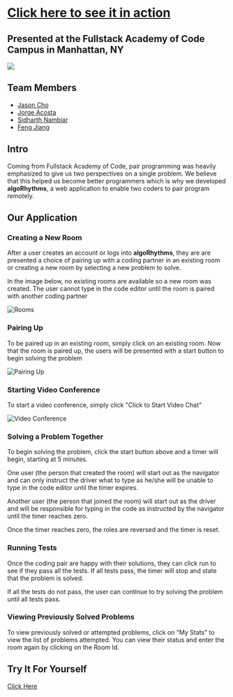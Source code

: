 # [Click here to see it in action](https://algorhythms1904.firebaseapp.com/)

## Presented at the Fullstack Academy of Code Campus in Manhattan, NY

[![](http://img.youtube.com/vi/3ON367TYSLQ/0.jpg)](http://www.youtube.com/watch?v=3ON367TYSLQ "algoRhythms")

## Team Members

* [Jason Cho](https://github.com/cho-jason)
* [Jorge Acosta](https://github.com/JorgeAcostaDLP)
* [Sidharth Nambiar](https://github.com/SidharthNambiar)
* [Feng Jiang](https://github.com/fjiang91)



## Intro

Coming from Fullstack Academy of Code, pair programming was heavily emphasized to give us two perspectives on a single problem. We believe that this helped us become better programmers which is why we developed **algoRhythms**, a web application to enable two coders to pair program remotely.

## Our Application

### Creating a New Room

After a user creates an account or logs into **algoRhythms**, they are are presented a choice of pairing up with a coding partner in an existing room or creating a new room by selecting a new problem to solve.

In the image below, no existing rooms are available so a new room was created. The user cannot type in the code editor until the room is paired with another coding partner

![Rooms](https://firebasestorage.googleapis.com/v0/b/algorhythms1904.appspot.com/o/ReadMe%20Images%2Frooms.gif?alt=media&token=1a7421b9-ced6-48a0-8457-5d1a4bb1f697)

### Pairing Up

To be paired up in an existing room, simply click on an existing room. Now that the room is paired up, the users will be presented with a start button to begin solving the problem

![Pairing Up](https://firebasestorage.googleapis.com/v0/b/algorhythms1904.appspot.com/o/ReadMe%20Images%2Fpairing.gif?alt=media&token=ac1f7e08-3858-4278-ab0e-15366ddc84f5)

### Starting Video Conference

To start a video conference, simply click "Click to Start Video Chat"

![Video Conference](https://firebasestorage.googleapis.com/v0/b/algorhythms1904.appspot.com/o/ReadMe%20Images%2Fvideo.gif?alt=media&token=0b6d16c0-2094-426a-a03d-8b660fed53a6)

### Solving a Problem Together

To begin solving the problem, click the start button above and a timer will begin, starting at 5 minutes.

One user (the person that created the room) will start out as the navigator and can only instruct the driver what to type as he/she will be unable to type in the code editor until the timer expires.

Another user (the person that joined the room) will start out as the driver and will be responsible for typing in the code as instructed by the navigator until the timer reaches zero.

Once the timer reaches zero, the roles are reversed and the timer is reset.

### Running Tests

Once the coding pair are happy with their solutions, they can click run to see if they pass all the tests. If all tests pass, the timer will stop and state that the problem is solved.

If all the tests do not pass, the user can continue to try solving the problem until all tests pass.

### Viewing Previously Solved Problems

To view previously solved or attempted problems, click on "My Stats" to view the list of problems attempted. You can view their status and enter the room again by clicking on the Room Id.

## Try It For Yourself
[Click Here](https://algorhythms1904.firebaseapp.com/)


